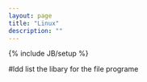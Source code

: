 ```yaml
---
layout: page
title: "Linux"
description: ""
---
```

{% include JB/setup %}

#ldd list the libary for the file programe
